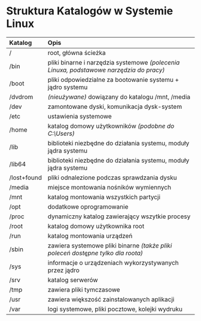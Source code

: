 # Struktura Katalogów w Systemie Linux

| Katalog     | Opis                                                                                    |
| :---------- | :-------------------------------------------------------------------------------------- |
| /           | root, główna ścieżka                                                                    |
| /bin        | pliki binarne i narzędzia systemowe _(polecenia Linuxa, podstawowe narzędzia do pracy)_ |
| /boot       | pliki odpowiedzialne za bootowanie systemu + jądro systemu                              |
| /dvdrom     | _(nieużywane)_ dowiązany do katalogu /mnt, /media                                       |
| /dev        | zamontowane dyski, komunikacja dysk-system                                              |
| /etc        | ustawienia systemowe                                                                    |
| /home       | katalog domowy użytkowników _(podobne do C:\\Users)_                                    |
| /lib        | biblioteki niezbędne do działania systemu, moduły jądra systemu                         |
| /lib64      | biblioteki niezbędne do działania systemu, moduły jądra systemu                         |
| /lost+found | pliki odnalezione podczas sprawdzania dysku                                             |
| /media      | miejsce montowania nośników wymiennych                                                  |
| /mnt        | katalog montowania wszystkich partycji                                                  |
| /opt        | dodatkowe oprogramowanie                                                                |
| /proc       | dynamiczny katalog zawierający wszytkie procesy                                         |
| /root       | katalog domowy użytkownika root                                                         |
| /run        | katalog montowania urządzeń                                                             |
| /sbin       | zawiera systemowe pliki binarne _(także pliki poleceń dostępne tylko dla roota)_        |
| /sys        | informacje o urządzeniach wykorzystywanych przez jądro                                  |
| /srv        | katalog serwerów                                                                        |
| /tmp        | zawiera pliki tymczasowe                                                                |
| /usr        | zawiera większość zainstalowanych aplikacji                                             |
| /var        | logi systemowe, pliki pocztowe, kolejki wydruku                                         |
